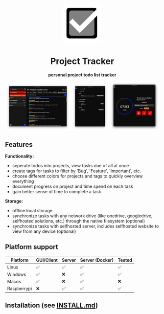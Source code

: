 <div align="center">
  <img src="assets/icon.svg" width=128/>
  <h1><strong>Project Tracker</strong></h1>
  <p>
    <strong>personal project todo list tracker</strong>
  </p>
</div>

<p align="center">
  <img src="assets/Screenshot.png" width=42%>
  <img src="assets/Screenshot_Overview.png" width=24%>
  <img src="assets/Screenshot_Stopwatch.png" width=32%>
</p>


## Features
__Functionality:__
- seperate todos into projects, view tasks due of all at once
- create tags for tasks to filter by 'Bug', 'Feature', 'Important', etc.
- choose different colors for projects and tags to quickly overview everything
- document progress on project and time spend on each task
- gain better sense of time to complete a task

__Storage:__
- offline local storage
- synchronize tasks with any network drive (like onedrive, googledrive, selfhosted solutions, etc.) through the native filesystem (optional)
- synchronize tasks with selfhosted server, includes selfhosted website to view from any device (optional)


## Platform support
| Platform    | GUI/Client | Server | Server (Docker) | Tested |
| ----------- | ---------- | ------ | --------------- | ------ |
| Linux       | ✅         | ✅     | ✅              | ✅     |
| Windows     | ✅         | ❌     | ✅              | ✅     |
| Macos       | ✅         | ❌     | ✅              | ❌     |
| Raspberrypi | ❌         | ✅     | ✅              | ✅     |

## Installation (see [INSTALL.md](INSTALL.md))